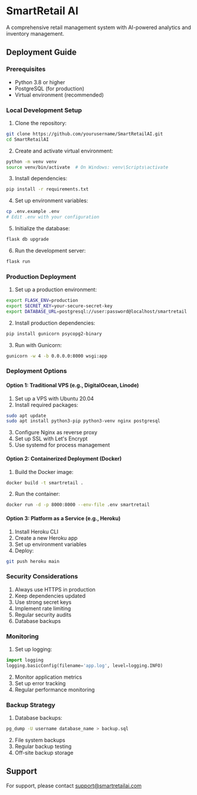 # SmartRetail AI

A comprehensive retail management system with AI-powered analytics and inventory management.

## Deployment Guide

### Prerequisites
- Python 3.8 or higher
- PostgreSQL (for production)
- Virtual environment (recommended)

### Local Development Setup

1. Clone the repository:
```bash
git clone https://github.com/yourusername/SmartRetailAI.git
cd SmartRetailAI
```

2. Create and activate virtual environment:
```bash
python -m venv venv
source venv/bin/activate  # On Windows: venv\Scripts\activate
```

3. Install dependencies:
```bash
pip install -r requirements.txt
```

4. Set up environment variables:
```bash
cp .env.example .env
# Edit .env with your configuration
```

5. Initialize the database:
```bash
flask db upgrade
```

6. Run the development server:
```bash
flask run
```

### Production Deployment

1. Set up a production environment:
```bash
export FLASK_ENV=production
export SECRET_KEY=your-secure-secret-key
export DATABASE_URL=postgresql://user:password@localhost/smartretail
```

2. Install production dependencies:
```bash
pip install gunicorn psycopg2-binary
```

3. Run with Gunicorn:
```bash
gunicorn -w 4 -b 0.0.0.0:8000 wsgi:app
```

### Deployment Options

#### Option 1: Traditional VPS (e.g., DigitalOcean, Linode)
1. Set up a VPS with Ubuntu 20.04
2. Install required packages:
```bash
sudo apt update
sudo apt install python3-pip python3-venv nginx postgresql
```
3. Configure Nginx as reverse proxy
4. Set up SSL with Let's Encrypt
5. Use systemd for process management

#### Option 2: Containerized Deployment (Docker)
1. Build the Docker image:
```bash
docker build -t smartretail .
```
2. Run the container:
```bash
docker run -d -p 8000:8000 --env-file .env smartretail
```

#### Option 3: Platform as a Service (e.g., Heroku)
1. Install Heroku CLI
2. Create a new Heroku app
3. Set up environment variables
4. Deploy:
```bash
git push heroku main
```

### Security Considerations

1. Always use HTTPS in production
2. Keep dependencies updated
3. Use strong secret keys
4. Implement rate limiting
5. Regular security audits
6. Database backups

### Monitoring

1. Set up logging:
```python
import logging
logging.basicConfig(filename='app.log', level=logging.INFO)
```

2. Monitor application metrics
3. Set up error tracking
4. Regular performance monitoring

### Backup Strategy

1. Database backups:
```bash
pg_dump -U username database_name > backup.sql
```

2. File system backups
3. Regular backup testing
4. Off-site backup storage

## Support

For support, please contact support@smartretailai.com 